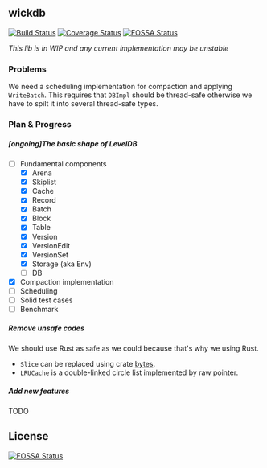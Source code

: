 ## wickdb

[![Build Status](https://travis-ci.org/Fullstop000/wickdb.svg?branch=master)](https://travis-ci.org/Fullstop000/wickdb)
[![Coverage Status](https://coveralls.io/repos/github/Fullstop000/wickdb/badge.svg?branch=master)](https://coveralls.io/github/Fullstop000/wickdb?branch=master)
[![FOSSA Status](https://app.fossa.io/api/projects/git%2Bgithub.com%2FFullstop000%2Fwickdb.svg?type=shield)](https://app.fossa.io/projects/git%2Bgithub.com%2FFullstop000%2Fwickdb?ref=badge_shield)

*This lib is in WIP and any current implementation may be unstable*

### Problems
We need a scheduling implementation for compaction and applying `WriteBatch`. This requires that `DBImpl` should
be thread-safe otherwise we have to spilt it into several thread-safe types.

### Plan & Progress

##### [ongoing]The basic shape of LevelDB

- [ ] Fundamental components
  - [x] Arena
  - [x] Skiplist
  - [x] Cache
  - [x] Record
  - [x] Batch
  - [x] Block
  - [x] Table
  - [x] Version
  - [x] VersionEdit
  - [x] VersionSet
  - [x] Storage (aka Env)
  - [ ] DB
- [x] Compaction implementation
- [ ] Scheduling
- [ ] Solid test cases
- [ ] Benchmark

##### Remove unsafe codes

We should use Rust as safe as we could because that's why we using Rust.

- `Slice` can be replaced using crate [bytes](https://docs.rs/bytes).
- `LRUCache` is a double-linked circle list implemented by raw pointer.


##### Add new features

TODO

## License
[![FOSSA Status](https://app.fossa.io/api/projects/git%2Bgithub.com%2FFullstop000%2Fwickdb.svg?type=large)](https://app.fossa.io/projects/git%2Bgithub.com%2FFullstop000%2Fwickdb?ref=badge_large)